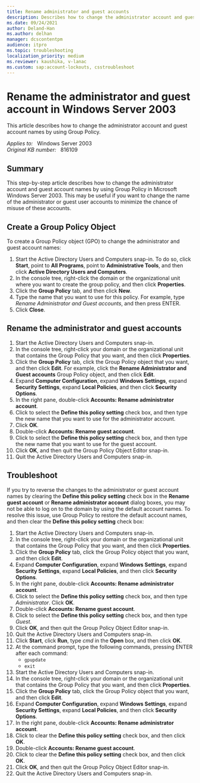 ```yaml
---
title: Rename administrator and guest accounts
description: Describes how to change the administrator account and guest account names by using Group Policy.
ms.date: 09/24/2021
author: Deland-Han
ms.author: delhan
manager: dcscontentpm
audience: itpro
ms.topic: troubleshooting
localization_priority: medium
ms.reviewer: kaushika, v-lanac
ms.custom: sap:account-lockouts, csstroubleshoot
---
```

# Rename the administrator and guest account in Windows Server 2003

This article describes how to change the administrator account and guest account names by using Group Policy.

_Applies to:_ &nbsp; Windows Server 2003  
_Original KB number:_ &nbsp; 816109

## Summary

This step-by-step article describes how to change the administrator account and guest account names by using Group Policy in Microsoft Windows Server 2003. This may be useful if you want to change the name of the administrator or guest user accounts to minimize the chance of misuse of these accounts.

## Create a Group Policy Object

To create a Group Policy object (GPO) to change the administrator and guest account names:

1. Start the Active Directory Users and Computers snap-in. To do so, click **Start**, point to **All Programs**, point to **Administrative Tools**, and then click **Active Directory Users and Computers**.
2. In the console tree, right-click the domain or the organizational unit where you want to create the group policy, and then click
 **Properties**.
3. Click the **Group Policy** tab, and then click **New**.
4. Type the name that you want to use for this policy. For example, type *Rename Administrator and Guest accounts*, and then press ENTER.
5. Click **Close**.

## Rename the administrator and guest accounts

1. Start the Active Directory Users and Computers snap-in.
2. In the console tree, right-click your domain or the organizational unit that contains the Group Policy that you want, and then click **Properties**.
3. Click the **Group Policy** tab, click the Group Policy object that you want, and then click **Edit**. For example, click the **Rename Administrator and Guest accounts** Group Policy object, and then click **Edit**.
4. Expand **Computer Configuration**, expand **Windows Settings**, expand **Security Settings**, expand **Local Policies**, and then click **Security Options**.
5. In the right pane, double-click **Accounts: Rename administrator account**.
6. Click to select the **Define this policy setting** check box, and then type the new name that you want to use for the administrator account.
7. Click **OK**.
8. Double-click **Accounts: Rename guest account**.
9. Click to select the **Define this policy setting** check box, and then type the new name that you want to use for the guest account.
10. Click **OK**, and then quit the Group Policy Object Editor snap-in.
11. Quit the Active Directory Users and Computers snap-in.

## Troubleshoot

If you try to reverse the changes to the administrator or guest account names by clearing the **Define this policy setting** check box in the **Rename guest account** or **Rename administrator account** dialog boxes, you may not be able to log on to the domain by using the default account names. To resolve this issue, use Group Policy to restore the default account names, and then clear the **Define this policy setting** check box:

1. Start the Active Directory Users and Computers snap-in.
2. In the console tree, right-click your domain or the organizational unit that contains the Group Policy that you want, and then click **Properties**.
3. Click the **Group Policy** tab, click the Group Policy object that you want, and then click **Edit**.
4. Expand **Computer Configuration**, expand **Windows Settings**, expand **Security Settings**, expand **Local Policies**, and then click **Security Options**.
5. In the right pane, double-click **Accounts: Rename administrator account**.
6. Click to select the **Define this policy setting** check box, and then type *Administrator*. Click **OK**.
7. Double-click **Accounts: Rename guest account**.
8. Click to select the **Define this policy setting** check box, and then type *Guest*.
9. Click **OK**, and then quit the Group Policy Object Editor snap-in.
10. Quit the Active Directory Users and Computers snap-in.
11. Click **Start**, click **Run**, type *cmd* in the **Open** box, and then click **OK**.
12. At the command prompt, type the following commands, pressing ENTER after each command:
    - `gpupdate`
    - `exit`
13. Start the Active Directory Users and Computers snap-in.
14. In the console tree, right-click your domain or the organizational unit that contains the Group Policy that you want, and then click **Properties**.
15. Click the **Group Policy** tab, click the Group Policy object that you want, and then click **Edit**.
16. Expand **Computer Configuration**, expand **Windows Settings**, expand **Security Settings**, expand **Local Policies**, and then click **Security Options**.
17. In the right pane, double-click **Accounts: Rename administrator account**.
18. Click to clear the **Define this policy setting** check box, and then click **OK**.
19. Double-click **Accounts: Rename guest account**.
20. Click to clear the **Define this policy setting** check box, and then click **OK**.
21. Click **OK**, and then quit the Group Policy Object Editor snap-in.
22. Quit the Active Directory Users and Computers snap-in.
